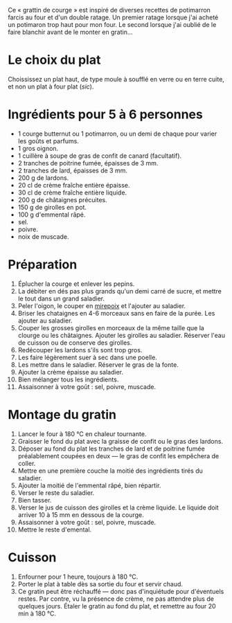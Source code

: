 Ce « grattin de courge » est inspiré de diverses recettes de
potimarron farcis au four et d'un double ratage. Un premier ratage
lorsque j'ai acheté un potimaron trop haut pour mon four. Le second
lorsque j'ai oublié de le faire blanchir avant de le monter en
gratin...

# Le choix du plat<a id="sec-1" name="sec-1"></a>

Choississez un plat haut, de type moule à soufflé en verre ou en terre
cuite, et non un plat à four plat (*sic*).

# Ingrédients pour 5 à 6 personnes<a id="sec-2" name="sec-2"></a>

-   1 courge butternut ou 1 potimarron, ou un demi de chaque pour
    varier les goûts et parfums.
-   1 gros oignon.
-   1 cuillère à soupe de gras de confit de canard (facultatif).
-   2 tranches de poitrine fumée, épaisses de 3 mm.
-   2 tranches de lard, épaisses de 3 mm.
-   200 g de lardons.
-   20 cl de crème fraîche entière épaisse.
-   30 cl de crème fraîche entière liquide.
-   200 g de châtaignes précuites.
-   150 g de girolles en pot.
-   100 g d'emmental râpé.
-   sel.
-   poivre.
-   noix de muscade.

# Préparation <a id="sec-3" name="sec-3"></a>

1. Éplucher la courge et enlever les pepins.
2. La débiter en dés pas plus grands qu'un demi carré de sucre, et
   mettre le tout dans un grand saladier.
3. Peler l'oigon, le couper en
   [mirepoix](https://fr.wikipedia.org/wiki/Mirepoix_(cuisine)) et
   l'ajouter au saladier.
4. Briser les chataignes en 4-6 morceaux sans en faire de la
   purée. Les ajouter au saladier.
5. Couper les grosses girolles en morceaux de la même taille que la
   clourge ou les châtaignes. Ajouter les girolles au
   saladier. Réserver l'eau de cuisson ou de conserve des girolles.
6. Redécouper les lardons s'ils sont trop gros.
7. Les faire légèrement suer à sec dans une poelle.
8. Les mettre dans le saladier. Réserver le gras de la fonte.
9. Ajouter la crème épaisse au saladier.
10. Bien mélanger tous les ingrédients.
11. Assaisonner à votre goût : sel, poivre, muscade.

# Montage du gratin <a id="sec-4" name="sec-4"></a>

1.  Lancer le four à 180 °C en chaleur tournante.
2.  Graisser le fond du plat avec la graisse de confit ou le gras des
    lardons.
3.  Déposer au fond du plat les tranches de lard et de poitrine fumée
    préalablement coupées en deux — le gras de confit les empêchera
    de coller.
4.  Mettre en une première couche la moitié des ingrédients tirés du
    saladier.
5.  Ajouter la moitié de l'emmental râpé, bien répartir.
6.  Verser le reste du saladier.
7.  Bien tasser.
8.  Verser le jus de cuisson des girolles et la crème liquide. Le
    liquide doit arriver 10 à 15 mm en dessous de la courge.
9.  Assaisonner à votre goût : sel, poivre, muscade.
10. Mettre le reste d'emental.

# Cuisson<a id="sec-5" name="sec-5"></a>

1.  Enfourner pour 1 heure, toujours à 180 °C.
2.  Porter le plat à table dès sa sortie du four et servir chaud.
4.  Ce gratin peut être réchauffé — donc pas d'inquiétude pour
    d'éventuels restes. Par contre, vu la présence de crème, ne pas
    attendre plus de quelques jours. Étaler le gratin au fond du plat,
    et remettre au four 20 min à 180 °C.

